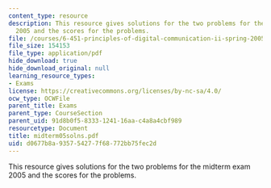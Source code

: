 ```yaml
---
content_type: resource
description: This resource gives solutions for the two problems for the midterm exam
  2005 and the scores for the problems.
file: /courses/6-451-principles-of-digital-communication-ii-spring-2005/d0677b8a935754277f68772bb75fec2d_midterm05solns.pdf
file_size: 154153
file_type: application/pdf
hide_download: true
hide_download_original: null
learning_resource_types:
- Exams
license: https://creativecommons.org/licenses/by-nc-sa/4.0/
ocw_type: OCWFile
parent_title: Exams
parent_type: CourseSection
parent_uid: 91d8b0f5-8333-1241-16aa-c4a8a4cbf989
resourcetype: Document
title: midterm05solns.pdf
uid: d0677b8a-9357-5427-7f68-772bb75fec2d
---
```

This resource gives solutions for the two problems for the midterm exam 2005 and the scores for the problems.